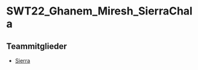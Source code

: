 # SWT22_Ghanem_Miresh_SierraChala
## Teammitglieder

<ul>
<li>
<a href="https://se.mathematik.uni-marburg.de/swt/ws22/Sierrach"> Sierra </a>
</li>
</ul>

